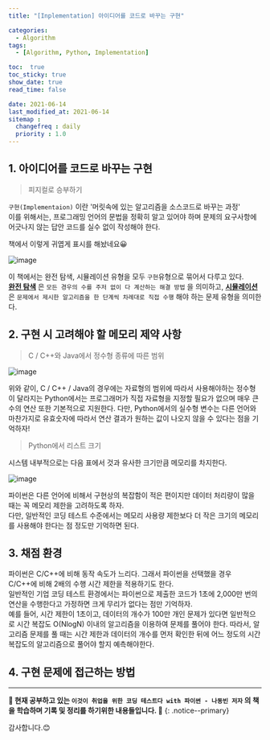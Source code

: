 ```yaml
---
title: "[Inplementation] 아이디어를 코드로 바꾸는 구현"

categories:
  - Algorithm
tags:
  - [Algorithm, Python, Implementation]

toc:  true
toc_sticky: true
show_date: true
read_time: false

date: 2021-06-14
last_modified_at: 2021-06-14
sitemap :
  changefreq : daily
  priority : 1.0
---
```

## 1. 아이디어를 코드로 바꾸는 구현

> 피지컬로 승부하기  

`구현(Implementaion)` 이란 '머릿속에 있는 알고리즘을 소스코드로 바꾸는 과정'  
이를 위해서는, 프로그래밍 언어의 문법을 정확히 알고 있어야 하며 문제의 요구사항에 어긋나지 않는 답안 코드를 실수 없이 작성해야 한다.  

책에서 이렇게 귀엽게 표시를 해놨네요😀  

![image](https://user-images.githubusercontent.com/37467408/121853700-35373e00-cd2c-11eb-98d8-08ab598c634a.PNG)  

이 책에서는 완전 탐색, 시뮬레이션 유형을 모두 `구현`유형으로 묶어서 다루고 있다.  
**<u>완전 탐색</u>** 은 `모든 경우의 수를 주저 없이 다 계산하는 해결 방법` 을 의미하고, **<u>시뮬레이션</u>** 은 `문제에서 제시한 알고리즘을 한 단계씩 차례대로 직접 수행` 해야 하는 문제 유형을 의미한다.  

## 2. 구현 시 고려해야 할 메모리 제약 사항  

> C / C++와 Java에서 정수형 종류에 따른 범위  

![image](https://user-images.githubusercontent.com/37467408/121854521-3b79ea00-cd2d-11eb-992a-a3aefc5ded7d.PNG)  

위와 같이, C / C++ / Java의 경우에는 자료형의 범위에 따라서 사용해야하는 정수형이 달라지는 Python에서는 프로그래머가 직접 자료형을 지정할 필요가 없으며 매우 큰 수의 연산 또한 기본적으로 지원한다. 다만, Python에서의 실수형 변수는 다른 언어와 마찬가지로 유효숫자에 따라서 연산 결과가 원하는 값이 나오지 않을 수 있다는 점을 기억하자!  

> Python에서 리스트 크기  

시스템 내부적으로는 다음 표에서 것과 유사한 크기만큼 메모리를 차지한다.  

![image](https://user-images.githubusercontent.com/37467408/121855234-1043ca80-cd2e-11eb-8628-6ecd47d78504.PNG)  

파이썬은 다른 언어에 비해서 구현상의 복잡함이 적은 편이지만 데이터 처리량이 많을 때는 꼭 메모리 제한을 고려하도록 하자.  
다만, 일반적인 코딩 테스트 수준에서는 메모리 사용량 제한보다 더 작은 크기의 메모리를 사용해야 한다는 점 정도만 기억하면 된다.  

## 3. 채점 환경  

파이썬은 C/C++에 비해 동작 속도가 느리다. 그래서 파이썬을 선택했을 경우 C/C++에 비해 2배의 수행 시간 제한을 적용하기도 한다.  
일반적인 기업 코딩 테스트 환경에서는 파이썬으로 제출한 코드가 1초에 2,000만 번의 연산을 수행한다고 가정하면 크게 무리가 없다는 점만 기억하자.  
예를 들어, 시간 제한이 1초이고, 데이터의 개수가 100만 개인 문제가 있다면 일반적으로 시간 복잡도 O(NlogN) 이내의 알고리즘을 이용하여 문제를 풀어야 한다. 따라서, 알고리즘 문제를 풀 때는 시간 제한과 데이터의 개수를 먼저 확인한 뒤에 어느 정도의 시간 복잡도의 알고리즘으로 풀어야 할지 예측해야한다.

## 4. 구현 문제에 접근하는 방법


---
**🐢 현재 공부하고 있는 `이것이 취업을 위한 코딩 테스트다 with 파이썬 - 나동빈 저자` 의 책을 학습하며 기록 및 정리를 하기위한 내용들입니다. 🐢**
{: .notice--primary}   

감사합니다.😊
